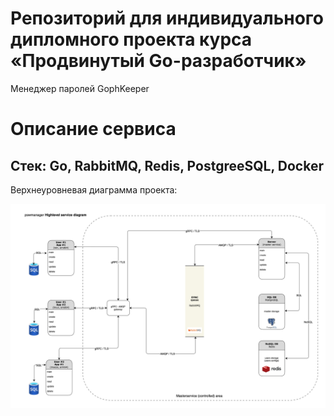 # Репозиторий для индивидуального дипломного проекта курса «Продвинутый Go-разработчик»

Менеджер паролей GophKeeper

# Описание сервиса

## Стек: Go, RabbitMQ, Redis, PostgreeSQL, Docker

Верхнеуровневая диаграмма проекта:

![alt text](https://github.com/dimsonson/pswmanager/blob/master/doc/highleveldiagram.png?raw=true)



